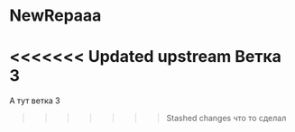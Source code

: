 # NewRepaaa
<<<<<<< Updated upstream
Ветка 3
=======
А тут ветка 3
>>>>>>> Stashed changes
что то сделал
